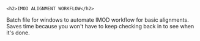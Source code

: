 	<h2>IMOD ALIGNMENT WORKFLOW</h2> 
  <p>Batch file for windows to automate IMOD workflow for basic alignments.<br>
Saves time because you won't have to keep checking back in to see when it's done.</p>
